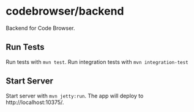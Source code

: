 # codebrowser/backend

Backend for Code Browser.

## Run Tests

Run tests with `mvn test`. Run integration tests with `mvn integration-test`

## Start Server

Start server with `mvn jetty:run`. The app will deploy to http://localhost:10375/.

